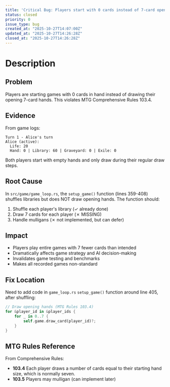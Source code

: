```yaml
---
title: 'Critical Bug: Players start with 0 cards instead of 7-card opening hands'
status: closed
priority: 0
issue_type: bug
created_at: "2025-10-27T14:07:00Z"
updated_at: "2025-10-27T14:26:28Z"
closed_at: "2025-10-27T14:26:28Z"
---
```


# Description

## Problem

Players are starting games with 0 cards in hand instead of drawing their opening 7-card hands. This violates MTG Comprehensive Rules 103.4.

## Evidence

From game logs:
```
Turn 1 - Alice's turn
Alice (active): 
  Life: 20
  Hand: 0 | Library: 60 | Graveyard: 0 | Exile: 0
```

Both players start with empty hands and only draw during their regular draw steps.

## Root Cause

In `src/game/game_loop.rs`, the `setup_game()` function (lines 359-408) shuffles libraries but does NOT draw opening hands. The function should:

1. Shuffle each player's library (✓ already done)
2. Draw 7 cards for each player (✗ MISSING)
3. Handle mulligans (✗ not implemented, but can defer)

## Impact

- Players play entire games with 7 fewer cards than intended
- Dramatically affects game strategy and AI decision-making
- Invalidates game testing and benchmarks
- Makes all recorded games non-standard

## Fix Location

Need to add code in `game_loop.rs` `setup_game()` function around line 405, after shuffling:

```rust
// Draw opening hands (MTG Rules 103.4)
for &player_id in &player_ids {
    for _ in 0..7 {
        self.game.draw_card(player_id)?;
    }
}
```

## MTG Rules Reference

From Comprehensive Rules:
- **103.4** Each player draws a number of cards equal to their starting hand size, which is normally seven.
- **103.5** Players may mulligan (can implement later)
